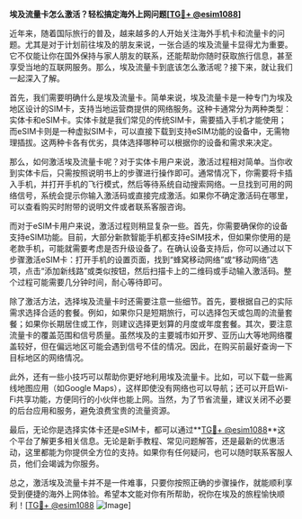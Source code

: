 **埃及流量卡怎么激活？轻松搞定海外上网问题[[TG💪+ @esim1088](https://t.me/s/esim1088)]**

近年来，随着国际旅行的普及，越来越多的人开始关注海外手机卡和流量卡的问题。尤其是对于计划前往埃及的朋友来说，一张合适的埃及流量卡显得尤为重要。它不仅能让你在国外保持与家人朋友的联系，还能帮助你随时获取旅行信息，甚至享受当地的互联网服务。那么，埃及流量卡到底该怎么激活呢？接下来，就让我们一起深入了解。

首先，我们需要明确什么是埃及流量卡。简单来说，埃及流量卡是一种专门为埃及地区设计的SIM卡，支持当地运营商提供的网络服务。这种卡通常分为两种类型：实体卡和eSIM卡。实体卡就是我们常见的传统SIM卡，需要插入手机才能使用；而eSIM卡则是一种虚拟SIM卡，可以直接下载到支持eSIM功能的设备中，无需物理插拔。这两种卡各有优劣，具体选择哪种可以根据你的设备和需求来决定。

那么，如何激活埃及流量卡呢？对于实体卡用户来说，激活过程相对简单。当你收到实体卡后，只需按照说明书上的步骤进行操作即可。通常情况下，你需要将卡插入手机，并打开手机的飞行模式，然后等待系统自动搜索网络。一旦找到可用的网络信号，系统会提示你输入激活码或直接完成激活。如果你不确定激活码在哪里，可以查看购买时附带的说明文件或者联系客服咨询。

而对于eSIM卡用户来说，激活过程则稍显复杂一些。首先，你需要确保你的设备支持eSIM功能。目前，大部分新款智能手机都支持eSIM技术，但如果你使用的是老款手机，可能就需要考虑是否升级设备了。在确认设备支持后，你可以通过以下步骤激活eSIM卡：打开手机的设置页面，找到“蜂窝移动网络”或“移动网络”选项，点击“添加新线路”或类似按钮，然后扫描卡上的二维码或手动输入激活码。整个过程可能需要几分钟时间，耐心等待即可。

除了激活方法，选择埃及流量卡时还需要注意一些细节。首先，要根据自己的实际需求选择合适的套餐。例如，如果你只是短期旅行，可以选择包天或包周的流量套餐；如果你长期居住或工作，则建议选择更划算的月度或年度套餐。其次，要注意流量卡的覆盖范围和信号质量。虽然埃及的主要城市如开罗、亚历山大等地网络覆盖较好，但在偏远地区可能会遇到信号不佳的情况。因此，在购买前最好查询一下目标地区的网络情况。

此外，还有一些小技巧可以帮助你更好地利用埃及流量卡。比如，可以下载一些离线地图应用（如Google Maps），这样即使没有网络也可以导航；还可以开启Wi-Fi共享功能，方便同行的小伙伴也能上网。当然，为了节省流量，建议关闭不必要的后台应用和服务，避免浪费宝贵的流量资源。

最后，无论你是选择实体卡还是eSIM卡，都可以通过**[TG💪+ @esim1088](https://t.me/s/esim1088)**这个平台了解更多相关信息。无论是新手教程、常见问题解答，还是最新的优惠活动，这里都能为你提供全方位的支持。如果你有任何疑问，也可以随时联系客服人员，他们会竭诚为你服务。

总之，激活埃及流量卡并不是一件难事，只要你按照正确的步骤操作，就能顺利享受到便捷的海外上网体验。希望本文能对你有所帮助，祝你在埃及的旅程愉快顺利！[[TG💪+ @esim1088](https://t.me/s/esim1088) ![Image](https://i.postimg.cc/4NQfJmqS/Snipaste-2025-05-13-00-14-12.png)]